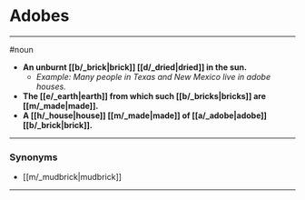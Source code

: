 # Adobes
---
#noun
- **An unburnt [[b/_brick|brick]] [[d/_dried|dried]] in the sun.**
	- _Example: Many people in Texas and New Mexico live in adobe houses._
- **The [[e/_earth|earth]] from which such [[b/_bricks|bricks]] are [[m/_made|made]].**
- **A [[h/_house|house]] [[m/_made|made]] of [[a/_adobe|adobe]] [[b/_brick|brick]].**
---
### Synonyms
- [[m/_mudbrick|mudbrick]]
---
